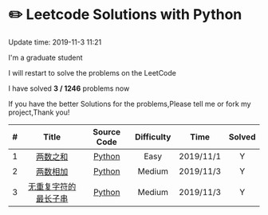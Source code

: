 # :pencil2: Leetcode Solutions with Python
Update time:  2019-11-3 11:21

I'm a graduate student

I will restart to solve the problems on the LeetCode

I have solved **3  /   1246** problems now

If you have the better Solutions for the problems,Please tell me or fork my project,Thank you!

| # | Title | Source Code |  Difficulty | Time | Solved|
|:---:|:---:|:---:|:---:|:---:|:---:|
|1|[ 两数之和 ](https://leetcode-cn.com/problems/two-sum/submissions/)|[Python](https://github.com/BlackSpaceGZY/LeetCode_Master/blob/master/Code/1.py)|Easy|2019/11/1| Y |
|2|[ 两数相加 ](https://leetcode-cn.com/problems/add-two-numbers/submissions/)|[Python](https://github.com/BlackSpaceGZY/LeetCode_Master/blob/master/Code/2.py)|Medium|2019/11/3| Y |
|3|[  无重复字符的最长子串 ](https://leetcode-cn.com/problems/longest-substring-without-repeating-characters/submissions/)|[Python](https://github.com/BlackSpaceGZY/LeetCode_Master/blob/master/Code/3.py)|Medium|2019/11/3| Y |